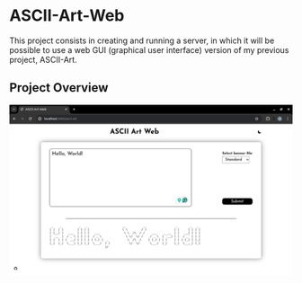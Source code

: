 # ASCII-Art-Web

This project consists in creating and running a server, in which it will be possible to use a web GUI (graphical user interface) version of my previous project, ASCII-Art.

## Project Overview

![](./img/preview.png)
